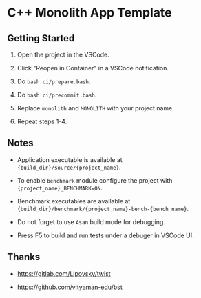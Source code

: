 # C++ Monolith App Template

## Getting Started

1. Open the project in the VSCode.

2. Click "Reopen in Container" in a VSCode notification.

3. Do `bash ci/prepare.bash`.

4. Do `bash ci/precommit.bash`.

5. Replace `monolith` and `MONOLITH` with your project name.

6. Repeat steps 1-4.

## Notes

- Application executable is available at `{build_dir}/source/{project_name}`.

- To enable `benchmark` module configure the project with `{project_name}_BENCHMARK=ON`.

- Benchmark executables are available at `{build_dir}/benchmark/{project_name}-bench-{bench_name}`.

- Do not forget to use `Asan` build mode for debugging.

- Press F5 to build and run tests under a debuger in VSCode UI.

## Thanks

- <https://gitlab.com/Lipovsky/twist>

- <https://github.com/vityaman-edu/bst>
